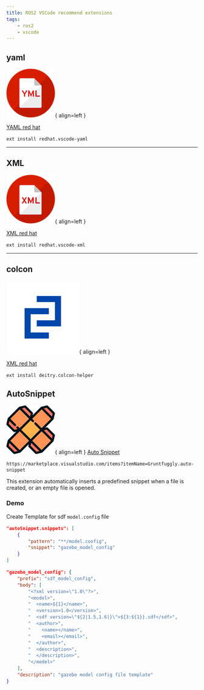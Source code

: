 ```yaml
---
title: ROS2 VSCode recommend extensions 
tags:
    - ros2
    - vscode
---
```


## yaml

![](images/yaml.png){ align=left }

[YAML red hat](https://marketplace.visualstudio.com/items?itemName=redhat.vscode-yaml)

```
ext install redhat.vscode-yaml
```

---

## XML

![](images/xml.png){ align=left }

[XML red hat](https://marketplace.visualstudio.com/items?itemName=redhat.vscode-xml)

```
ext install redhat.vscode-xml
```

---

## colcon

![](images/colcon.png){ align=left }

[XML red hat](https://marketplace.visualstudio.com/items?itemName=deitry.colcon-helper)

```
ext install deitry.colcon-helper
```

## AutoSnippet
![](images/auto-snippet.png){ align=left }
[Auto Snippet](https://marketplace.visualstudio.com/items?itemName=Gruntfuggly.auto-snippet)

```
https://marketplace.visualstudio.com/items?itemName=Gruntfuggly.auto-snippet
```

This extension automatically inserts a predefined snippet when a file is created, or an empty file is opened.

### Demo
Create Template for sdf `model.config` file

```json
"autoSnippet.snippets": [
    {
        "pattern": "**/model.config",
        "snippet": "gazebo_model_config"
    }
]
```

```json title="sdf model config"
"gazebo_model_config": {
    "prefix": "sdf_model_config",
    "body": [
        "<?xml version=\"1.0\"?>",
        "<model>",
        "  <name>${1}</name>",
        "  <version>1.0</version>",
        "  <sdf version=\"${2|1.5,1.6|}\">${3:${1}}.sdf</sdf>",
        "  <author>",
        "    <name></name>",
        "    <email></email>",
        "  </author>",
        "  <description>",
        "  </description>",
        "</model>"
    ],
    "description": "gazebo model config file template"
}
```